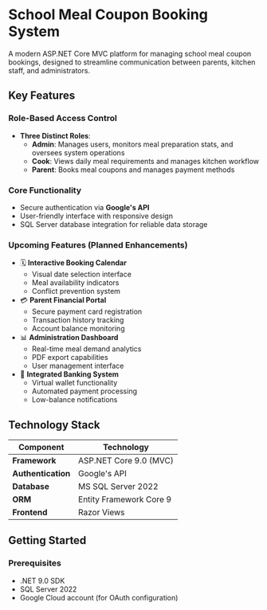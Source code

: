 # School Meal Coupon Booking System
A modern ASP.NET Core MVC platform for managing school meal coupon bookings, designed to streamline communication between parents, kitchen staff, and administrators.

## Key Features

### Role-Based Access Control
- **Three Distinct Roles**:
  - **Admin**: Manages users, monitors meal preparation stats, and oversees system operations
  - **Cook**: Views daily meal requirements and manages kitchen workflow
  - **Parent**: Books meal coupons and manages payment methods

### Core Functionality
- Secure authentication via **Google's API**
- User-friendly interface with responsive design
- SQL Server database integration for reliable data storage

### Upcoming Features (Planned Enhancements)
- 🗓 **Interactive Booking Calendar**
  - Visual date selection interface
  - Meal availability indicators
  - Conflict prevention system
- 💳 **Parent Financial Portal**
  - Secure payment card registration
  - Transaction history tracking
  - Account balance monitoring
- 📊 **Administration Dashboard**
  - Real-time meal demand analytics
  - PDF export capabilities
  - User management interface
- 🏦 **Integrated Banking System**
  - Virtual wallet functionality
  - Automated payment processing
  - Low-balance notifications

## Technology Stack

| Component                | Technology                          |
|--------------------------|-------------------------------------|
| **Framework**            | ASP.NET Core 9.0 (MVC)              |
| **Authentication**       | Google's API                        |
| **Database**             | MS SQL Server 2022                  |
| **ORM**                  | Entity Framework Core 9             |
| **Frontend**             | Razor Views                         |

## Getting Started

### Prerequisites
- .NET 9.0 SDK
- SQL Server 2022
- Google Cloud account (for OAuth configuration)
